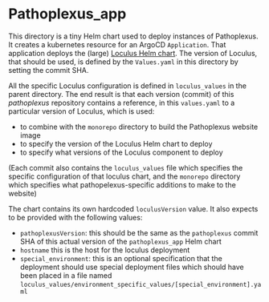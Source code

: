 # Pathoplexus_app

This directory is a tiny Helm chart used to deploy instances of Pathoplexus. It creates a kubernetes resource for an ArgoCD `Application`. That application deploys the (large) [Loculus Helm chart](https://github.com/loculus-project/loculus/tree/main/kubernetes). The version of Loculus, that should be used, is defined by the `Values.yaml` in this directory by setting the commit SHA.

All the specific Loculus configuration is defined in `loculus_values` in the parent directory. The end result is that each version (commit) of this _pathoplexus_ repository contains a reference, in this `values.yaml` to a particular version of Loculus, which is used:
  - to combine with the `monorepo` directory to build the Pathoplexus website image
  - to specify the version of the Loculus Helm chart to deploy
  - to specify what versions of the Loculus component to deploy

(Each commit also contains the `loculus_values` file which specifies the specific configuration of that loculus chart, and the `monorepo` directory which specifies what pathopelexus-specific additions to make to the website)

The chart contains its own hardcoded `loculusVersion` value. It also expects to be provided with the following values:
- `pathoplexusVersion`: this should be the same as the `pathoplexus` commit SHA of this actual version of the `pathoplexus_app` Helm chart
- `hostname` this is the host for the loculus deployment
- `special_environment`: this is an optional specification that the deployment should use special deployment files which should have been placed in a file named `loculus_values/environment_specific_values/[special_environment].yaml`
